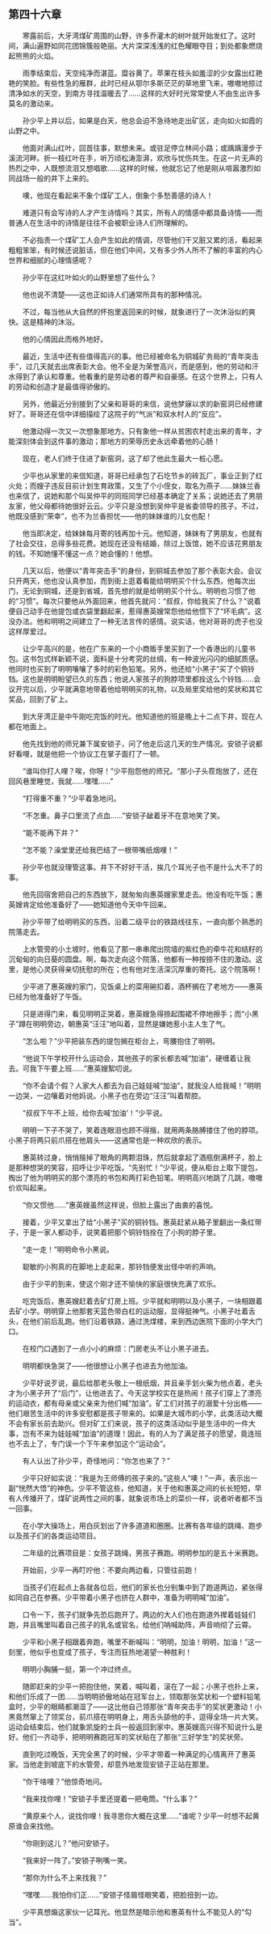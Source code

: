 ## 第四十六章

&emsp;&emsp;寒露前后，大牙湾煤矿周围的山野，许多乔灌木的树叶就开始发红了。这时间，满山遍野如同花团锦簇般艳丽。大片深深浅浅的红色耀眼夺目；到处都象燃烧起熊熊的火焰。

&emsp;&emsp;雨季结束后，天空纯净而湛蓝。糜谷黄了。苹果在枝头如羞涩的少女露出红艳艳的笑脸。有些性急的雁群，此时已经从鄂尔多斯茫茫的草地里飞来，嗷嗷地掠过清净如水的天空，到南方寻找温暖去了……这样的大好时光常常使人不由生出许多莫名的激动来。

&emsp;&emsp;孙少平上井以后，如果是白天，他总会迫不急待地走出矿区，走向如火如霞的山野之中。

&emsp;&emsp;他面对满山红叶，回首往事，默想未来。或驻足停立林间小路；或踽踽漫步于溪流河畔。折一枝红叶在手，听万顷松涛澎湃，欢欣与忧伤共生。在这一片无声的热烈之中，人既想流泪又想唱歌……这样的时候，他就忘记了他是刚从喧嚣激烈如同战场一般的井下上来的。

&emsp;&emsp;噢，他现在看起来不象个煤矿工人，倒象个多愁善感的诗人！

&emsp;&emsp;难道只有会写诗的人才产生诗情吗？其实，所有人的情感中都具备诗情——而普通人在生活中的诗情是往往不会被职业诗人们所理解的。

&emsp;&emsp;不必指责一个煤矿工人会产生如此的情调，尽管他们干又脏又累的活，看起来粗粗笨笨，有时候还说脏话，但在他们中间，又有多少外人所不了解的丰富的内心世界和细腻的心理情感呢？

&emsp;&emsp;孙少平在这红叶如火的山野里想了些什么？

&emsp;&emsp;他也说不清楚——这也正如诗人们通常所具有的那种情况。

&emsp;&emsp;不过，每当他从大自然的怀抱里返回来的时候，就象进行了一次沐浴似的爽快。这是精神的沐浴。

&emsp;&emsp;他的心情因此而格外地好。

&emsp;&emsp;最近，生活中还有些值得高兴的事。他已经被命名为铜城矿务局的“青年突击手”，过几天就去出席表彰大会。他不全是为荣誉高兴，而是感到，他的劳动和汗水得到了承认和尊重。他看重的是劳动者的尊严和自豪感。在这个世界上，只有人的劳动和创造才是最值得骄傲的。

&emsp;&emsp;另外，他最近分别接到了父亲和哥哥的来信，说他梦寐以求的新窑洞已经修建好了。哥哥还在信中详细描绘了这院子的“气派”和双水村人的“反应”。

&emsp;&emsp;他激动得一次又一次想象那地方。只有象他一样从贫困农村走出来的青年，才能深刻体会到这件事的激动；那地方的荣辱历史永远牵着他的心肠！

&emsp;&emsp;现在，老人们终于住进了新窑洞，这了却了他此生最大一桩心愿。

&emsp;&emsp;少平也从家里的来信知道，哥哥已经承包了石圪节乡的砖瓦厂，事业正到了红火处；而嫂子违反目前计划生育政策，又生了个小侄女，取名为燕子……妹妹兰香也来信了，说她和那个叫吴仲平的同班同学已经基本确定了关系；说她还去了男朋友家，他父母都待她很好云云。少平只是没想到吴仲平是省委领导的孩子。不过，他既没感到“荣幸”，也不为兰香担忧——他的妹妹谁的儿女也配！

&emsp;&emsp;他当即决定，给妹妹每月寄的钱再加十元。他知道，妹妹有了男朋友，也就有了社会交往，总得多些花费。她现在还没有结婚，除过上饭馆，她不应该花男朋友的钱。不知她懂不懂这一点？她会懂的！他想。

&emsp;&emsp;几天以后，他便以“青年突击手”的身份，到铜城去参加了那个表彰大会。会议只开两天，他也没认真参加，而到街上逛着看能给明明买个什么东西，他每次出门，无论到铜城，还是到省城，首先想的就是给明明买个什么。明明也习惯了他的“习惯”。每次只要他从外面回来，他首先就问：“叔叔，你给我买了什么？”说着便自己动手在他提包或衣袋里翻起来，惹得惠英嫂常怨他给他惯下了“坏毛病”。这没办法。他和明明之间建立了一种无法言传的感情。说实话，他对哥哥的虎子也没这样厚爱过。

&emsp;&emsp;让少平高兴的是，他在广东来的一个小商贩手里买到了一个香港出的儿童书包。这书包式样新颖不说，面料是十分考究的丝绸，有一种波光闪闪的细腻质感。他同时也买到了明明嚷嚷了多时的彩色铅笔。另外，他还给“小黑子”买了个铜铃铛。这也是明明盼望已久的东西；他说人家孩子的狗脖项里都拴这么个铃铛……会议开完以后，少平就满意地带着他给明明买的礼物，以及局里奖给他的奖状和其它奖品，回到了矿上。

&emsp;&emsp;到大牙湾正是中午刚吃完饭的时光。他知道他的班是晚上十二点下井，现在人都在地面上。

&emsp;&emsp;他先找到他的师兄兼下属安锁子，问了他走后这几天的生产情况。安锁子说都好看哩，就是他把一个协议工在掌子面打了一顿。

&emsp;&emsp;“谁叫你打人哩？唉，你呀！”少平抱怨他的师兄。“那小子头茬炮放了，还在回风巷里睡觉，我就……嘿嘿……”

&emsp;&emsp;“打得重不重？”少平着急地问。

&emsp;&emsp;“不怎重。鼻子口里流了点血……”安锁子龇着牙不在意地笑了笑。

&emsp;&emsp;“能不能再下井？”

&emsp;&emsp;“怎不能？澡堂里还给我巴结了一根带嘴纸烟哩！”

&emsp;&emsp;孙少平也就没理管这事。井下不好好干活，挨几个耳光子也不是什么大不了的事。

&emsp;&emsp;他先回宿舍把自己的东西放下，就匆匆向惠英嫂家里走去。他没有吃午饭；惠英嫂肯定给他准备好了——她知道他今天中午回来。

&emsp;&emsp;孙少平带了给明明买的东西，沿着二级平台的铁路线往东，一直向那个熟悉的院落走去。

&emsp;&emsp;上水管旁的小土坡时，他看见了那一串串爬出院墙的紫红色的牵牛花和结籽的沉甸甸的向日葵的圆盘。啊，每次走向这个院落，他都有一种按捺不住的激动。这里，是他心灵获得亲切抚慰的所在；也有他对生活深沉厚重的寄托。这个院落啊！

&emsp;&emsp;少平进了惠英嫂的家门，见饭桌上的菜用碗扣着，酒杯搁在了老地方——惠英已经为他准备好了午饭。

&emsp;&emsp;只是进得门来，看见明明正哭着，惠英嫂急得捺起围裙不停地擦手；而“小黑子”蹲在明明旁边，朝惠英“汪汪”地叫着，显然是嫌她惹小主人生了气。

&emsp;&emsp;“怎么啦？”少平把装东西的提包搁在柜台上，弯腰抱住了明明。

&emsp;&emsp;“他说下午学校开什么运动会，其他孩子的家长都去喊“加油”，硬缠着让我去。可我下午要上班……”惠英嫂絮叨说。

&emsp;&emsp;“你不会请个假？人家大人都去为自己娃娃喊“加油”，就我没人给我喊！”明明一边哭，一边嚷着对他妈说。小黑子也在旁边“汪汪”叫着帮腔。

&emsp;&emsp;“叔叔下午不上班，给你去喊‘加油’！”少平说。

&emsp;&emsp;明明一下子不哭了，笑着连眼泪也顾不得揩，就用两条胳膊搂住了他的脖项。小黑子将两只前爪搭在他肩头——这通常也是一种欢欣的表示。

&emsp;&emsp;惠英转过身，悄悄揩掉了眼角的两颗泪珠，然后就拿起了酒瓶倒满杯子，脸上是那种想哭的笑容，招呼让少平吃饭。“先别忙！”少平说，便从柜台上取下提包，掏出了他为明明买的那个漂亮的书包和两打彩色铅笔。明明高兴地跳了几跳，嗷嗷价欢叫起来。

&emsp;&emsp;“你又惯他……”惠英嫂虽然这样说，但脸上露出了由衷的喜悦。

&emsp;&emsp;接着，少平又拿出了给“小黑子”买的铜铃铛。惠英赶紧从箱子里翻出一条红带子，于是一家人都动手，说笑着把那个铜铃铛拴在了小狗的脖子里。

&emsp;&emsp;“走一走！”明明命令小黑说。

&emsp;&emsp;聪敏的小狗真的在脚地上走起来，那铃铛便发出怪中听的声响。

&emsp;&emsp;由于少平的到来，使这个刚才还不愉快的家庭很快充满了欢乐。

&emsp;&emsp;吃完饭后，惠英嫂赶着去矿灯房上班。少平就和明明以及小黑子，一块相跟着去矿小学。明明穿上他那套天蓝色带白杠的运动服，显得挺神气。小黑子吐着舌头，在他们前后乱跑。他们沿着铁路，通过洗煤楼，来到西边医院下面的小学大门口。

&emsp;&emsp;在校门口遇到了一点小小的麻烦：门房老头不让小黑子进去。

&emsp;&emsp;明明都快急哭了——他很想让小黑子也进去为他加油。

&emsp;&emsp;少平好说歹说，最后给那老头敬上一根纸烟，并且亲手划火柴为他点着，老头才为小黑子开了“后门”，让他进去了。今天这学校实在是热闹！孩子们穿上了漂亮的运动衣，都有母亲或父亲来为他们喊“加油”。矿工们对孩子的溺爱十分出格——他们艰苦生活中的许多安慰都是孩子带来的。如果是大城市的小学，此类活动大概不会有家长前去助兴。但对矿工们来说，孩子的这类活动似乎是生活中的一件大事，岂有不来为娃娃喊“加油”的道理！因此，有的人为了满足孩子的愿望，竟连班也不去上了，专门误一个下午来参加这个“运动会”。

&emsp;&emsp;有人认出了孙少平，奇怪地问：“你怎也来了？”

&emsp;&emsp;少平只好如实说：“我是为王师傅的孩子来的。”这些人“噢！”一声，表示出一副“恍然大悟”的神色。少平不管这些，他知道，关于他和惠英之间的长长短短，早有人传播开了，煤矿说两性之间的事，就象说市场上的菜价一样，说者听者都不当一回事。

&emsp;&emsp;在小学大操场上，用白灰划出了许多道道和圈圈。比赛有各年级的跳绳、跑步以及孩子们的各类运动项目。

&emsp;&emsp;二年级的比赛项目是：女孩子跳绳，男孩子赛跑。明明参加的是五十米赛跑。

&emsp;&emsp;开始前，少平一再叮咛他：不要向两边看，只管往前跑！

&emsp;&emsp;当孩子们在起点上各就各位后，他们的家长也分别集中到了跑道两边，紧张得如同自己在参赛。少平带着小黑子也挤在人群中，准备为明明喊“加油”。

&emsp;&emsp;口令一下，孩子们就争先恐后跑开了。两边的大人们也在跑道外撵着娃娃们跑，并且嘴里叫着自己孩子的乳名或官名，给他们呐喊助阵，声音响彻了云霄。

&emsp;&emsp;少平和小黑子相跟着奔跑，嘴里不断喊叫：“明明，加油！明明，加油！”这一刻里，他似乎也变成了孩子，专注而狂热地渴望一种胜利！

&emsp;&emsp;明明小胸脯一挺，第一个冲过终点。

&emsp;&emsp;随即赶来的少平一把抱住他，笑着，喊叫着，滚在了一起；小黑子也扑上来，和他们乐成了一团……当明明骄傲地站在冠军台上，领取那张奖状和一个塑料铅笔盒时，少平的眼睛都潮湿了——这比他自己领那张“青年突击手”的奖状更激动！小黑竟然窜上了领奖台，前爪搭在明明身上，用舌头舔他的手，逗得全场一片大笑。运动会结束后，他们就象凯旋的士兵一般返回到家中。惠英嫂高兴得不知说什么是好。他们一齐动手，把明明赛跑冠军的奖状贴在了那张“三好学生”的奖状旁。

&emsp;&emsp;直到吃过晚饭，天完全黑了的时候，少平才带着一种满足的心情离开了惠英家。当他走到坡底下的水管旁，却意外地发现安锁子正站在那里。

&emsp;&emsp;“你干啥哩？”他惊奇地问。

&emsp;&emsp;“我来找你哩！”安锁子手里还提着一把电筒。“什么事？”

&emsp;&emsp;“黄原来个人，说找你哩！我寻思你大概在这里……”谁呢？少平一时想不起黄原谁会来找他。

&emsp;&emsp;“你刚到这儿？”他问安锁子。

&emsp;&emsp;“我来好一阵了。”安锁子咧嘴一笑。

&emsp;&emsp;“那你为什么不上来找我？”

&emsp;&emsp;“嘿嘿……我怕你们正……”安锁子怪眉怪眼笑着，把脸扭到一边。

&emsp;&emsp;少平真想煽这家伙一记耳光。他显然是暗示他和惠英有什么不能见人的“勾当”。